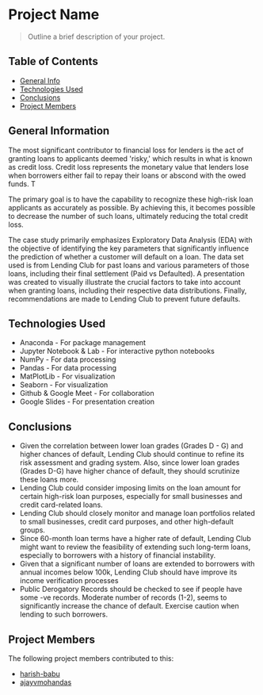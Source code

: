 # Project Name
> Outline a brief description of your project.


## Table of Contents
* [General Info](#general-information)
* [Technologies Used](#technologies-used)
* [Conclusions](#conclusions)
* [Project Members](#project-members)


## General Information
The most significant contributor to financial loss for lenders is the act of granting loans to applicants deemed 'risky,' which results in what is known as credit loss. Credit loss represents the monetary value that lenders lose when borrowers either fail to repay their loans or abscond with the owed funds.  T

The primary goal is to have the capability to recognize these high-risk loan applicants as accurately as possible. By achieving this, it becomes possible to decrease the number of such loans, ultimately reducing the total credit loss. 

The case study primarily emphasizes Exploratory Data Analysis (EDA) with the objective of identifying the key parameters that significantly influence the prediction of whether a customer will default on a loan. The data set used is from Lending Club for past loans and various parameters of those loans, including their final settlement (Paid vs Defaulted).  A presentation was created to visually illustrate the crucial factors to take into account when granting loans, including their respective data distributions.  Finally, recommendations are made to Lending Club to prevent future defaults. 


## Technologies Used
- Anaconda - For package management
- Jupyter Notebook & Lab - For interactive python notebooks
- NumPy - For data processing
- Pandas - For data processing
- MatPlotLib - For visualization
- Seaborn - For visualization
- Github & Google Meet - For collaboration
- Google Slides - For presentation creation


## Conclusions
- Given the correlation between lower loan grades (Grades D - G) and higher chances of default, Lending Club should continue to refine its risk assessment and grading system.  Also, since lower loan grades (Grades D-G) have higher chance of default, they should scrutinize these loans more.
- Lending Club could consider imposing limits on the loan amount for certain high-risk loan purposes, especially for small businesses and credit card-related loans.
- Lending Club should closely monitor and manage loan portfolios related to small businesses, credit card purposes, and other high-default groups. 
- Since 60-month loan terms have a higher rate of default, Lending Club might want to review the feasibility of extending such long-term loans, especially to borrowers with a history of financial instability.
- Given that a significant number of loans are extended to borrowers with annual incomes below 100k, Lending Club should have improve its income verification processes
- Public Derogatory Records should be checked to see if people have some -ve records.  Moderate number of records (1-2), seems to significantly increase the chance of default.  Exercise caution when lending to such borrowers.



## Project Members
The following project members contributed to this:

- [harish-babu](https://github.com/harish-babu)
- [ajayvmohandas](https://github.com/ajayvmohandas)
